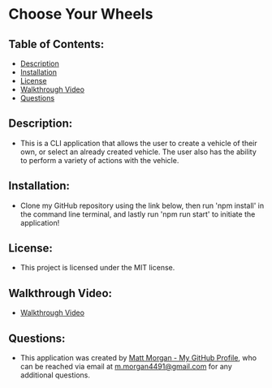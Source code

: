 # Choose Your Wheels
  
## Table of Contents:
- [Description](#description)
- [Installation](#installation)
- [License](#license)
- [Walkthrough Video](#walkthrough)
- [Questions](#questions)


## Description:
- This is a CLI application that allows the user to create a vehicle of their own, or select an already created vehicle. The user also has the ability to perform a variety of actions with the vehicle.

  
## Installation:
- Clone my GitHub repository using the link below, then run 'npm install' in the command line terminal, and lastly run 'npm run start' to initiate the application!

  
## License:
- This project is licensed under the MIT license.

  
## Walkthrough Video:
- [Walkthrough Video](https://drive.google.com/file/d/1_zQwXHXlWn52lEdGZcI9_fo1RK5JIVGA/view?usp=drive_link)

## Questions:
- This application was created by [Matt Morgan - My GitHub Profile](https://github.com/morgan4491), who can be reached via email at m.morgan4491@gmail.com for any additional questions.
